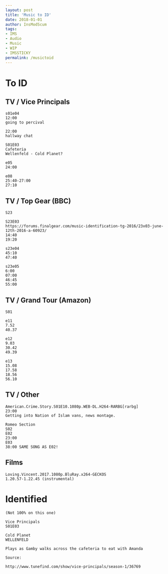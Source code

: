 ```yaml
---
layout: post
title: 'Music to ID'
date: 2018-01-01
author: InsModScum
tags:
- IMS
- Audio
- Music
- WIP
- IMSSTICKY
permalink: /musictoid
---
```


# To ID #

## TV / Vice Principals ##

~~~
s01e04
12:00
going to percival

22:00
hallway chat

S01E03
Cafeteria
Wellenfeld - Cold Planet?

e05
24:00

e08
25:40-27:00
27:10
~~~

## TV / Top Gear (BBC) ##

~~~
S23

S23E03
https://forums.finalgear.com/music-identification-tg-2016/23x03-june-12th-2016-a-60923/
14:40
19:20

s23e04
45:10
47:40

s23e05
6:00
07:00
46:45
55:00
~~~

## TV / Grand Tour (Amazon) ##

~~~
S01

e11
7.52
40.37

e12
9.03
30.42
49.39

e13
15.08
17.58
18.56
56.10
~~~

## TV / Other ##

~~~
American.Crime.Story.S01E10.1080p.WEB-DL.H264-RARBG[rarbg]
23:00
Getting into Nation of Islam vans, news montage.

Romeo Section
S02
E02
23:00
E03
38:00 SAME SONG AS E02!
~~~

## Films ##

~~~
Loving.Vincent.2017.1080p.BluRay.x264-GECKOS
1.20.57-1.22.45 (instrumental)
~~~

# Identified #

~~~
(Not 100% on this one)

Vice Principals
S01E03

Cold Planet
WELLENFELD

Plays as Gamby walks across the cafeteria to eat with Amanda

Source:

http://www.tunefind.com/show/vice-principals/season-1/36769
~~~